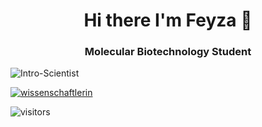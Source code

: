 ### <h1 align="center">Hi there I'm Feyza 👋</h1>
<h3 align="center">Molecular Biotechnology Student</h3>

![Intro-Scientist](https://user-images.githubusercontent.com/72699045/129462689-028cc56f-c1f4-46be-9b4b-17cadd380f8b.gif)

<p align="left"> <a href="https://github.com/ryo-ma/github-profile-trophy"><img src="https://github-profile-trophy.vercel.app/?username=wissenschaftlerin" alt="wissenschaftlerin"/></a> </p>

![visitors](https://visitor-badge-reloaded.herokuapp.com/badge?page_id=wissenschaftlerin&color=00cf00)
<!--

https://github-profile-trophy.vercel.app/?username=wissenschaftlerin-ma&theme=darkhub

**wissenschaftlerin/wissenschaftlerin** is a ✨ _special_ ✨ repository because its `README.md` (this file) appears on your GitHub profile.

Here are some ideas to get you started:

- 🔭 I’m currently working on ...
- 🌱 I’m currently learning ...
- 👯 I’m looking to collaborate on ...
- 🤔 I’m looking for help with ...
- 💬 Ask me about ...
- 📫 How to reach me: ...
- 😄 Pronouns: ...
- ⚡ Fun fact: ...
-->
